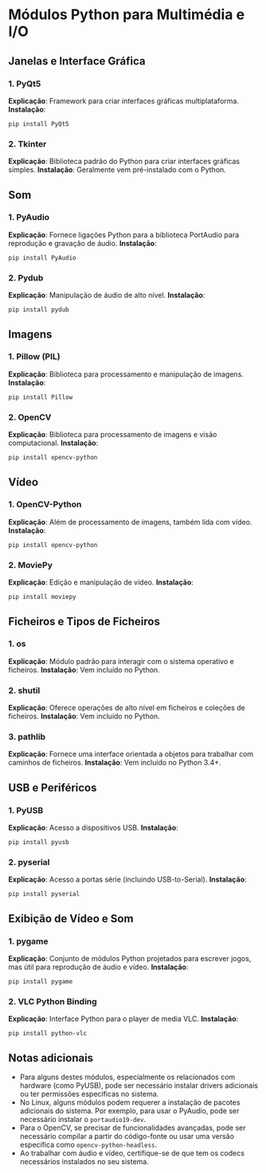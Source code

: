 # Módulos Python para Multimédia e I/O

## Janelas e Interface Gráfica

### 1. PyQt5
**Explicação**: Framework para criar interfaces gráficas multiplataforma.
**Instalação**: 
```
pip install PyQt5
```

### 2. Tkinter
**Explicação**: Biblioteca padrão do Python para criar interfaces gráficas simples.
**Instalação**: Geralmente vem pré-instalado com o Python.

## Som

### 1. PyAudio
**Explicação**: Fornece ligações Python para a biblioteca PortAudio para reprodução e gravação de áudio.
**Instalação**: 
```
pip install PyAudio
```

### 2. Pydub
**Explicação**: Manipulação de áudio de alto nível.
**Instalação**: 
```
pip install pydub
```

## Imagens

### 1. Pillow (PIL)
**Explicação**: Biblioteca para processamento e manipulação de imagens.
**Instalação**: 
```
pip install Pillow
```

### 2. OpenCV
**Explicação**: Biblioteca para processamento de imagens e visão computacional.
**Instalação**: 
```
pip install opencv-python
```

## Vídeo

### 1. OpenCV-Python
**Explicação**: Além de processamento de imagens, também lida com vídeo.
**Instalação**: 
```
pip install opencv-python
```

### 2. MoviePy
**Explicação**: Edição e manipulação de vídeo.
**Instalação**: 
```
pip install moviepy
```

## Ficheiros e Tipos de Ficheiros

### 1. os
**Explicação**: Módulo padrão para interagir com o sistema operativo e ficheiros.
**Instalação**: Vem incluído no Python.

### 2. shutil
**Explicação**: Oferece operações de alto nível em ficheiros e coleções de ficheiros.
**Instalação**: Vem incluído no Python.

### 3. pathlib
**Explicação**: Fornece uma interface orientada a objetos para trabalhar com caminhos de ficheiros.
**Instalação**: Vem incluído no Python 3.4+.

## USB e Periféricos

### 1. PyUSB
**Explicação**: Acesso a dispositivos USB.
**Instalação**: 
```
pip install pyusb
```

### 2. pyserial
**Explicação**: Acesso a portas série (incluindo USB-to-Serial).
**Instalação**: 
```
pip install pyserial
```

## Exibição de Vídeo e Som

### 1. pygame
**Explicação**: Conjunto de módulos Python projetados para escrever jogos, mas útil para reprodução de áudio e vídeo.
**Instalação**: 
```
pip install pygame
```

### 2. VLC Python Binding
**Explicação**: Interface Python para o player de media VLC.
**Instalação**: 
```
pip install python-vlc
```

## Notas adicionais

- Para alguns destes módulos, especialmente os relacionados com hardware (como PyUSB), pode ser necessário instalar drivers adicionais ou ter permissões específicas no sistema.
- No Linux, alguns módulos podem requerer a instalação de pacotes adicionais do sistema. Por exemplo, para usar o PyAudio, pode ser necessário instalar o `portaudio19-dev`.
- Para o OpenCV, se precisar de funcionalidades avançadas, pode ser necessário compilar a partir do código-fonte ou usar uma versão específica como `opencv-python-headless`.
- Ao trabalhar com áudio e vídeo, certifique-se de que tem os codecs necessários instalados no seu sistema.

